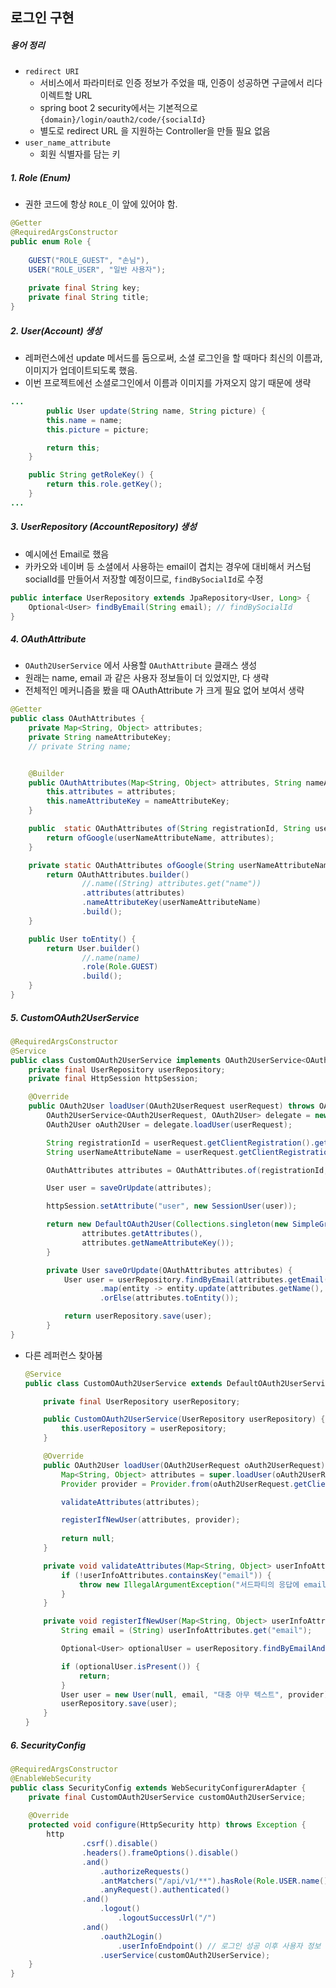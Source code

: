 ## 로그인 구현

##### 용어 정리

- `redirect URI`
  - 서비스에서 파라미터로 인증 정보가 주었을 때, 인증이 성공하면 구글에서 리다이렉트할 URL
  - spring boot 2 security에서는 기본적으로 `{domain}/login/oauth2/code/{socialId}`
  - 별도로 redirect URL 을 지원하는 Controller을 만들 필요 없음
- `user_name_attribute`
  - 회원 식별자를 담는 키


##### 1. Role (Enum)

- 권한 코드에 항상 `ROLE_`이 앞에 있어야 함.

```java
@Getter
@RequiredArgsConstructor
public enum Role {
    
    GUEST("ROLE_GUEST", "손님"),
    USER("ROLE_USER", "일반 사용자");
    
    private final String key;
    private final String title;
}

```



##### 2. User(Account) 생성

- 레퍼런스에선 update 메서드를 둠으로써, 소셜 로그인을 할 때마다 최신의 이름과, 이미지가 업데이트되도록 했음.
- 이번 프로젝트에선 소셜로그인에서 이름과 이미지를 가져오지 않기 때문에 생략

```java
...
        public User update(String name, String picture) {
        this.name = name;
        this.picture = picture;

        return this;
    }

    public String getRoleKey() {
        return this.role.getKey();
    }
...
```



##### 3. UserRepository (AccountRepository) 생성

- 예시에선 Email로 했음
- 카카오와 네이버 등 소셜에서 사용하는 email이 겹치는 경우에 대비해서 커스텀 socialId를 만들어서 저장할 예정이므로, `findBySocialId`로 수정

```java
public interface UserRepository extends JpaRepository<User, Long> {
    Optional<User> findByEmail(String email); // findBySocialId
}

```



##### 4. OAuthAttribute

- `OAuth2UserService` 에서 사용할 `OAuthAttribute` 클래스 생성
- 원래는 name, email 과 같은 사용자 정보들이 더 있었지만, 다 생략
- 전체적인 메커니즘을 봤을 때 OAuthAttribute 가 크게 필요 없어 보여서 생략

```java
@Getter
public class OAuthAttributes {
    private Map<String, Object> attributes;
    private String nameAttributeKey;
    // private String name;


    @Builder
    public OAuthAttributes(Map<String, Object> attributes, String nameAttributeKey) {
        this.attributes = attributes;
        this.nameAttributeKey = nameAttributeKey;
    }

    public  static OAuthAttributes of(String registrationId, String userNameAttributeName, Map<String, Object> attributes) {
        return ofGoogle(userNameAttributeName, attributes);
    }

    private static OAuthAttributes ofGoogle(String userNameAttributeName, Map<String, Object> attributes) {
        return OAuthAttributes.builder()
                //.name((String) attributes.get("name"))
                .attributes(attributes)
                .nameAttributeKey(userNameAttributeName)
                .build();
    }

    public User toEntity() {
        return User.builder()
                //.name(name)
                .role(Role.GUEST)
                .build();
    }
}
```



##### 5. CustomOAuth2UserService

```java
@RequiredArgsConstructor
@Service
public class CustomOAuth2UserService implements OAuth2UserService<OAuth2UserRequest, OAuth2User> {
    private final UserRepository userRepository;
    private final HttpSession httpSession;

    @Override
    public OAuth2User loadUser(OAuth2UserRequest userRequest) throws OAuth2AuthenticationException {
        OAuth2UserService<OAuth2UserRequest, OAuth2User> delegate = new DefaultOAuth2UserService();
        OAuth2User oAuth2User = delegate.loadUser(userRequest);

        String registrationId = userRequest.getClientRegistration().getRegistrationId();
        String userNameAttributeName = userRequest.getClientRegistration().getProviderDetails().getUserInfoEndpoint().getUserNameAttributeName();

        OAuthAttributes attributes = OAuthAttributes.of(registrationId, userNameAttributeName, oAuth2User.getAttributes());

        User user = saveOrUpdate(attributes);

        httpSession.setAttribute("user", new SessionUser(user));

        return new DefaultOAuth2User(Collections.singleton(new SimpleGrantedAuthority(user.getRoleKey())),
                attributes.getAttributes(),
                attributes.getNameAttributeKey());
        }

        private User saveOrUpdate(OAuthAttributes attributes) {
            User user = userRepository.findByEmail(attributes.getEmail())
                    .map(entity -> entity.update(attributes.getName(), attributes.getPicture()))
                    .orElse(attributes.toEntity());

            return userRepository.save(user);
        }
}
```

- 다른 레퍼런스 찾아봄

  ```java
  @Service
  public class CustomOAuth2UserService extends DefaultOAuth2UserService {
  
      private final UserRepository userRepository;
  
      public CustomOAuth2UserService(UserRepository userRepository) {
          this.userRepository = userRepository;
      }
  
      @Override
      public OAuth2User loadUser(OAuth2UserRequest oAuth2UserRequest) {
          Map<String, Object> attributes = super.loadUser(oAuth2UserRequest).getAttributes();
          Provider provider = Provider.from(oAuth2UserRequest.getClientRegistration().getRegistrationId());
  
          validateAttributes(attributes);
  
          registerIfNewUser(attributes, provider);
          
          return null;
      }
  
      private void validateAttributes(Map<String, Object> userInfoAttributes) {
          if (!userInfoAttributes.containsKey("email")) {
              throw new IllegalArgumentException("서드파티의 응답에 email이 존재하지 않습니다!!!");
          }
      }
  
      private void registerIfNewUser(Map<String, Object> userInfoAttributes, Provider provider) {
          String email = (String) userInfoAttributes.get("email");
  
          Optional<User> optionalUser = userRepository.findByEmailAndProvider(email, provider);
  
          if (optionalUser.isPresent()) {
              return;
          }
          User user = new User(null, email, "대충 아무 텍스트", provider);
          userRepository.save(user);
      }
  }
  ```

  



##### 6. SecurityConfig

```java
@RequiredArgsConstructor
@EnableWebSecurity
public class SecurityConfig extends WebSecurityConfigurerAdapter {
    private final CustomOAuth2UserService customOAuth2UserService;
    
    @Override
    protected void configure(HttpSecurity http) throws Exception {
        http
                .csrf().disable()
                .headers().frameOptions().disable()
                .and()
                    .authorizeRequests()
                    .antMatchers("/api/v1/**").hasRole(Role.USER.name())
                    .anyRequest().authenticated()
                .and()
                    .logout()
                        .logoutSuccessUrl("/")
                .and()
                    .oauth2Login()
                        .userInfoEndpoint() // 로그인 성공 이후 사용자 정보 가져올 때 설정
                    .userService(customOAuth2UserService);
    }
}
```


